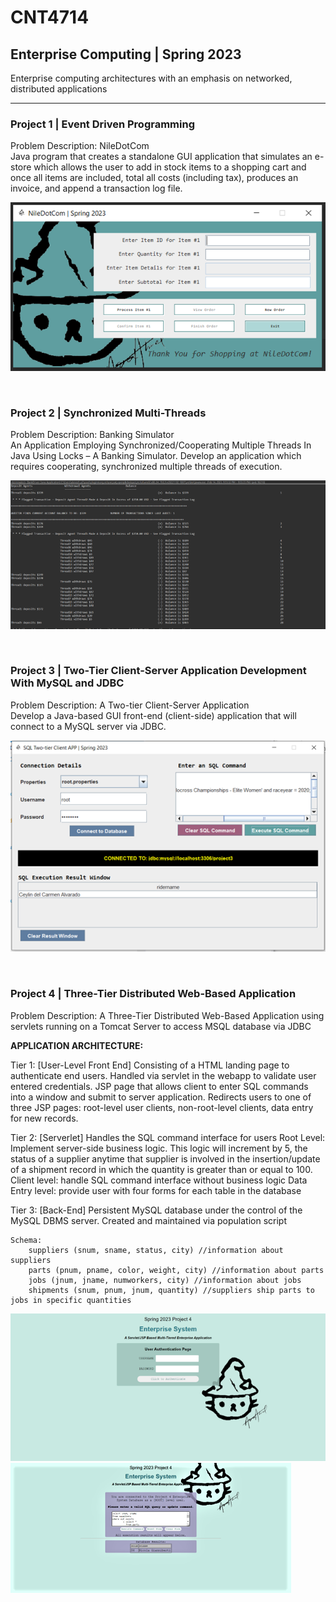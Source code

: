 # CNT4714
## Enterprise Computing | Spring 2023 

Enterprise computing architectures with an emphasis on networked, distributed applications

-----------

### Project 1 | Event Driven Programming
 <p>
 Problem Description: NileDotCom <br>
    Java program that creates a standalone GUI application that simulates an e-store which allows the user to add in stock items to a shopping cart and once all items are included, total all costs (including tax), produces an invoice, and append a transaction log file. 
 </p>

![Project 1](<Project 1/Cover Photo.png>)

<br>

### Project 2 | Synchronized Multi-Threads
 <p>
 Problem Description: Banking Simulator <br>
    An Application Employing Synchronized/Cooperating Multiple Threads In Java Using Locks – A Banking Simulator.
    Develop  an  application  which  requires  cooperating,  synchronized multiple threads of execution. 
 </p>

![Project 2](<Project 2/Cover Photo.png>)

<br>

### Project 3 | Two-Tier Client-Server Application Development With MySQL and JDBC
 <p>
 Problem Description: A Two-tier Client-Server Application<br>
    Develop  a  Java-based  GUI  front-end  (client-side) application that will connect to a MySQL server via JDBC.  
 </p>

![Alt text](<project 3 v2/Cover Photo.png>)

<br>

### Project 4 | Three-Tier Distributed Web-Based Application
 <p>
 Problem Description: A Three-Tier Distributed Web-Based Application using servlets running on a Tomcat Server to access MSQL database via JDBC<br>
 
 <b>APPLICATION ARCHITECTURE: </b>
 
 Tier 1: [User-Level Front End] Consisting of a HTML landing page to authenticate end users. Handled via servlet in the webapp to validate user entered credentials.
        JSP page that allows client to enter SQL commands into a window and submit to server application. 
        Redirects users to one of three JSP pages: root-level user clients, non-root-level clients, data entry for new records.

 Tier 2: [Serverlet] Handles the SQL command interface for users 
        Root Level: Implement server-side business logic.
            This logic will increment by 5, the status of a supplier anytime that supplier is involved in the insertion/update of a shipment record in which the quantity is greater than or equal to 100.
        Client level: handle SQL command interface without business logic
        Data Entry level: provide user with four forms for each table in the database
        
 Tier 3: [Back-End] Persistent MySQL database under the control of the MySQL DBMS server. Created and maintained via population script <br>

    Schema:
        suppliers (snum, sname, status, city) //information about suppliers
        parts (pnum, pname, color, weight, city) //information about parts
        jobs (jnum, jname, numworkers, city) //information about jobs
        shipments (snum, pnum, jnum, quantity) //suppliers ship parts to jobs in specific quantities
 </p>

![Project 4](<Project 4/Cover Photo 1.png>)
![Project 4.1](<Project 4/Cover Photo 2.png>)

